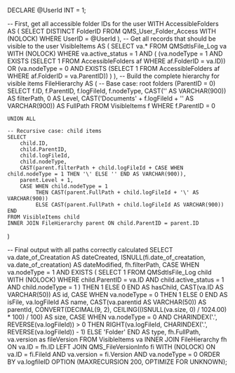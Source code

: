 DECLARE @UserId INT = 1;

-- First, get all accessible folder IDs for the user
WITH AccessibleFolders AS (
    SELECT DISTINCT FolderID 
    FROM QMS_User_Folder_Access WITH (NOLOCK)
    WHERE UserID = @UserId
),
-- Get all records that should be visible to the user
VisibleItems AS (
    SELECT va.*
    FROM QMSdtlsFile_Log va WITH (NOLOCK)
    WHERE va.active_status = 1
    AND (
        (va.nodeType = 1 AND EXISTS (SELECT 1 FROM AccessibleFolders af WHERE af.FolderID = va.ID))
        OR
        (va.nodeType = 0 AND EXISTS (SELECT 1 FROM AccessibleFolders af WHERE af.FolderID = va.ParentID))
    )
),
-- Build the complete hierarchy for visible items
FileHierarchy AS (
    -- Base case: root folders (ParentID = 0)
    SELECT 
        f.ID,
        f.ParentID,
        f.logFileId,
        f.nodeType,
        CAST('\' AS VARCHAR(900)) AS filterPath,
        0 AS Level,
        CAST('Documents\' + f.logFileId + '\' AS VARCHAR(900)) AS FullPath
    FROM VisibleItems f
    WHERE f.ParentID = 0

    UNION ALL

    -- Recursive case: child items
    SELECT 
        child.ID,
        child.ParentID,
        child.logFileId,
        child.nodeType,
        CAST(parent.filterPath + child.logFileId + CASE WHEN child.nodeType = 1 THEN '\' ELSE '' END AS VARCHAR(900)),
        parent.Level + 1,
        CASE WHEN child.nodeType = 1 
             THEN CAST(parent.FullPath + child.logFileId + '\' AS VARCHAR(900)) 
             ELSE CAST(parent.FullPath + child.logFileId AS VARCHAR(900)) END
    FROM VisibleItems child
    INNER JOIN FileHierarchy parent ON child.ParentID = parent.ID
)

-- Final output with all paths correctly calculated
SELECT 
    va.date_of_Creatation AS dateCreated,
    ISNULL(fi.date_of_creatation, va.date_of_creatation) AS dateModified,
    fh.filterPath,
    CASE
        WHEN va.nodeType = 1 AND EXISTS (
            SELECT 1
            FROM QMSdtlsFile_Log child WITH (NOLOCK)
            WHERE child.ParentID = va.ID AND child.active_status = 1 AND child.nodeType = 1
        ) THEN 1
        ELSE 0
    END AS hasChild,
    CAST(va.ID AS VARCHAR(50)) AS id,
    CASE WHEN va.nodeType = 0 THEN 1 ELSE 0 END AS isFile,
    va.logFileId AS name,
    CAST(va.parentid AS VARCHAR(50)) AS parentId,
    CONVERT(DECIMAL(9, 2), CEILING((ISNULL(va.size, 0) / 1024.00) * 100) / 100) AS size,
    CASE 
        WHEN va.nodeType = 0 AND CHARINDEX('.', REVERSE(va.logFileId)) > 0
            THEN RIGHT(va.logFileId, CHARINDEX('.', REVERSE(va.logFileId)) - 1)
        ELSE 'Folder'
    END AS type,
    fh.FullPath,
    va.version as fileVersion
FROM VisibleItems va
INNER JOIN FileHierarchy fh ON va.ID = fh.ID
LEFT JOIN QMS_FileVersionInfo fi WITH (NOLOCK) ON va.ID = fi.FileId AND va.version = fi.Version AND va.nodeType = 0
ORDER BY va.logfileID
OPTION (MAXRECURSION 200, OPTIMIZE FOR UNKNOWN);